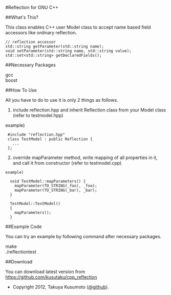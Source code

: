 ﻿#Reflection for GNU C++


##What's This?

  This class enables C++ user Model class to accept name based field accessors like ordinary reflection.  
  
    // reflection accessor  
    std::string getParameter(std::string name);  
    void setParameter(std::string name, std::string value);  
    std::set<std::string> getDeclaredFields();  
  
  
##Necessary Packages
  
  gcc  
  boost  
  
  
##How To Use
  
  All you have to do to use it is only 2 things as follows.  
   
  1. include reflection.hpp and inherit Reflection class from your Model class (refer to testmodel.hpp)  
    
   example)  
   
     #include "reflection.hpp"  
     class TestModel : public Reflection {  
       ...  
     };  
   
  2. override mapParameter method, write mapping of all properties in it,  
     and call it from constructor (refer to testmodel.cpp)  
  
    example)  
  
      void TestModel::mapParameters() {  
        mapParameter(TO_STRING(_foo), _foo);  
        mapParameter(TO_STRING(_bar), _bar);  
      }  
   
      TestModel::TestModel()  
      {  
        mapParameters();  
      }  
  
  
##Example Code
  
  You can try an example by following command after necessary packages.  
  
  make  
  ./reflectiontest  
  
  
##Download

  You can download latest version from https://github.com/kusutaku/cpp_reflection  
  
  

* Copyright 2012, Takuya Kusumoto ([@github](https://github.com/kusutaku/cpp_reflection "cpp_reflection")).
